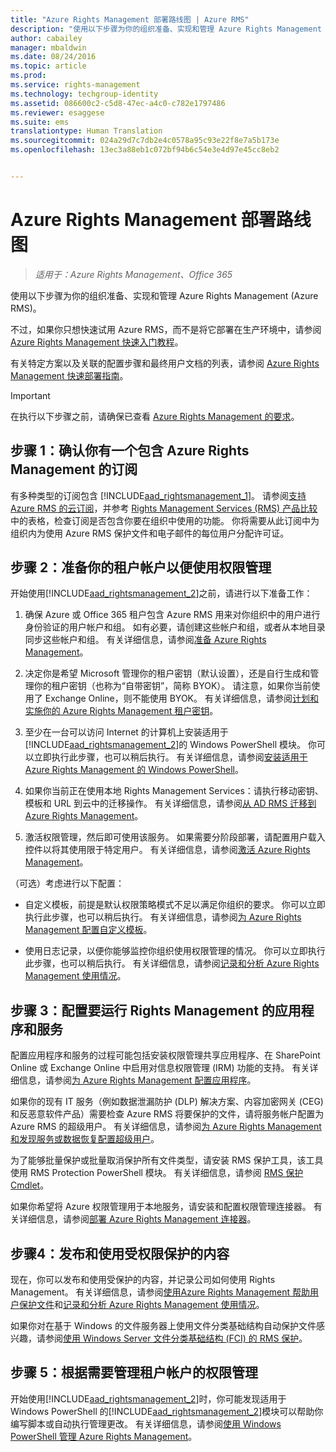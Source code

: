 ```yaml
---
title: "Azure Rights Management 部署路线图 | Azure RMS"
description: "使用以下步骤为你的组织准备、实现和管理 Azure Rights Management (Azure RMS)。"
author: cabailey
manager: mbaldwin
ms.date: 08/24/2016
ms.topic: article
ms.prod: 
ms.service: rights-management
ms.technology: techgroup-identity
ms.assetid: 086600c2-c5d8-47ec-a4c0-c782e1797486
ms.reviewer: esaggese
ms.suite: ems
translationtype: Human Translation
ms.sourcegitcommit: 024a29d7c7db2e4c0578a95c93e22f8e7a5b173e
ms.openlocfilehash: 13ec3a88eb1c072bf94b6c54e3e4d97e45cc8eb2


---
```


# Azure Rights Management 部署路线图

>*适用于：Azure Rights Management、Office 365*

使用以下步骤为你的组织准备、实现和管理 Azure Rights Management (Azure RMS)。

不过，如果你只想快速试用 Azure RMS，而不是将它部署在生产环境中，请参阅[Azure Rights Management 快速入门教程](../get-started/quick-start-tutorial.md)。

有关特定方案以及关联的配置步骤和最终用户文档的列表，请参阅 [Azure Rights Management 快速部署指南](../get-started/rapid-deployment-guide.md)。

> [!IMPORTANT]
> 在执行以下步骤之前，请确保已查看 [Azure Rights Management 的要求](../get-started/requirements-azure-rms.md)。

## 步骤 1：确认你有一个包含 Azure Rights Management 的订阅
有多种类型的订阅包含 [!INCLUDE[aad_rightsmanagement_1](../includes/aad_rightsmanagement_1_md.md)]。 请参阅[支持 Azure RMS 的云订阅](../get-started/requirements-subscriptions.md)，并参考 [Rights Management Services (RMS) 产品比较](https://technet.microsoft.com/dn858608)中的表格，检查订阅是否包含你要在组织中使用的功能。 你将需要从此订阅中为组织内为使用 Azure RMS 保护文件和电子邮件的每位用户分配许可证。

## 步骤 2：准备你的租户帐户以便使用权限管理
开始使用[!INCLUDE[aad_rightsmanagement_2](../includes/aad_rightsmanagement_2_md.md)]之前，请进行以下准备工作：

1.  确保 Azure 或 Office 365 租户包含 Azure RMS 用来对你组织中的用户进行身份验证的用户帐户和组。 如有必要，请创建这些帐户和组，或者从本地目录同步这些帐户和组。 有关详细信息，请参阅[准备 Azure Rights Management](prepare.md)。

2.  决定你是希望 Microsoft 管理你的租户密钥（默认设置），还是自行生成和管理你的租户密钥（也称为“自带密钥”，简称 BYOK）。 请注意，如果你当前使用了 Exchange Online，则不能使用 BYOK。 有关详细信息，请参阅[计划和实施你的 Azure Rights Management 租户密钥](plan-implement-tenant-key.md)。

3.  至少在一台可以访问 Internet 的计算机上安装适用于 [!INCLUDE[aad_rightsmanagement_2](../includes/aad_rightsmanagement_2_md.md)]的 Windows PowerShell 模块。 你可以立即执行此步骤，也可以稍后执行。 有关详细信息，请参阅[安装适用于 Azure Rights Management 的 Windows PowerShell](../deploy-use/install-powershell.md)。

4.  如果你当前正在使用本地 Rights Management Services：请执行移动密钥、模板和 URL 到云中的迁移操作。 有关详细信息，请参阅[从 AD RMS 迁移到 Azure Rights Management](migrate-from-ad-rms-to-azure-rms.md)。

5.  激活权限管理，然后即可使用该服务。 如果需要分阶段部署，请配置用户载入控件以将其使用限于特定用户。 有关详细信息，请参阅[激活 Azure Rights Management](../deploy-use/activate-service.md)。

（可选）考虑进行以下配置：

-   自定义模板，前提是默认权限策略模式不足以满足你组织的要求。 你可以立即执行此步骤，也可以稍后执行。 有关详细信息，请参阅[为 Azure Rights Management 配置自定义模板](../deploy-use/configure-custom-templates.md)。

-   使用日志记录，以便你能够监控你组织使用权限管理的情况。 你可以立即执行此步骤，也可以稍后执行。 有关详细信息，请参阅[记录和分析 Azure Rights Management 使用情况](../deploy-use/log-analyze-usage.md)。

## 步骤 3：配置要运行 Rights Management 的应用程序和服务
配置应用程序和服务的过程可能包括安装权限管理共享应用程序、在 SharePoint Online 或 Exchange Online 中启用对信息权限管理 (IRM) 功能的支持。 有关详细信息，请参阅[为 Azure Rights Management 配置应用程序](../deploy-use/configure-applications.md)。

如果你的现有 IT 服务（例如数据泄漏防护 (DLP) 解决方案、内容加密网关 (CEG) 和反恶意软件产品）需要检查 Azure RMS 将要保护的文件，请将服务帐户配置为 Azure RMS 的超级用户。 有关详细信息，请参阅[为 Azure Rights Management 和发现服务或数据恢复配置超级用户](../deploy-use/configure-super-users.md)。

为了能够批量保护或批量取消保护所有文件类型，请安装 RMS 保护工具，该工具使用 RMS Protection PowerShell 模块。 有关详细信息，请参阅 [RMS 保护 Cmdlet](https://msdn.microsoft.com/library/mt433195.aspx)。

如果你希望将 Azure 权限管理用于本地服务，请安装和配置权限管理连接器。 有关详细信息，请参阅[部署 Azure Rights Management 连接器](../deploy-use/deploy-rms-connector.md)。

## 步骤4：发布和使用受权限保护的内容
现在，你可以发布和使用受保护的内容，并记录公司如何使用 Rights Management。 有关详细信息，请参阅[使用Azure Rights Management 帮助用户保护文件](../deploy-use/help-users.md)和[记录和分析 Azure Rights Management 使用情况](../deploy-use/log-analyze-usage.md)。

如果你对在基于 Windows 的文件服务器上使用文件分类基础结构自动保护文件感兴趣，请参阅[使用 Windows Server 文件分类基础结构 (FCI) 的 RMS 保护](../rms-client/configure-fci.md)。

## 步骤 5：根据需要管理租户帐户的权限管理
开始使用[!INCLUDE[aad_rightsmanagement_2](../includes/aad_rightsmanagement_2_md.md)]时，你可能发现适用于 Windows PowerShell 的[!INCLUDE[aad_rightsmanagement_2](../includes/aad_rightsmanagement_2_md.md)]模块可以帮助你编写脚本或自动执行管理更改。 有关详细信息，请参阅[使用 Windows PowerShell 管理 Azure Rights Management](../deploy-use/administer-powershell.md)。





<!--HONumber=Aug16_HO4-->


